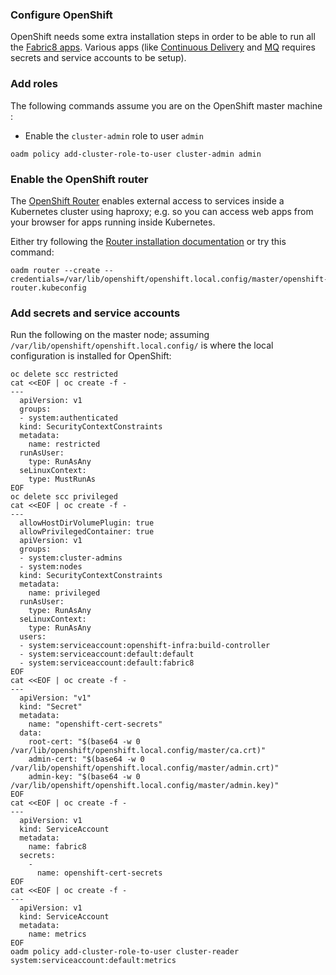 ### Configure OpenShift

OpenShift needs some extra installation steps in order to be able to run all the [Fabric8 apps](fabric8Apps.html). Various apps (like [Continuous Delivery](cdelivery.html) and [MQ](mq.html) requires secrets and service accounts to be setup). 

### Add roles

The following commands assume you are on the OpenShift master machine :

* Enable the `cluster-admin` role to user `admin`

```
oadm policy add-cluster-role-to-user cluster-admin admin
```

### Enable the OpenShift router

The [OpenShift Router](https://docs.openshift.org/latest/architecture/core_concepts/routes.html#haproxy-template-router) enables external access to services inside a Kubernetes cluster using haproxy; e.g. so you can access web apps from your browser for apps running inside Kubernetes.

Either try following the [Router installation documentation](https://docs.openshift.org/latest/admin_guide/install/deploy_router.html) or try this command:

```
oadm router --create --credentials=/var/lib/openshift/openshift.local.config/master/openshift-router.kubeconfig
```

### Add secrets and service accounts

Run the following on the master node; assuming `/var/lib/openshift/openshift.local.config/` is where the local configuration is installed for OpenShift:

```
oc delete scc restricted
cat <<EOF | oc create -f -
---
  apiVersion: v1
  groups:
  - system:authenticated
  kind: SecurityContextConstraints
  metadata:
    name: restricted
  runAsUser:
    type: RunAsAny
  seLinuxContext:
    type: MustRunAs
EOF
oc delete scc privileged
cat <<EOF | oc create -f -
---
  allowHostDirVolumePlugin: true
  allowPrivilegedContainer: true
  apiVersion: v1
  groups:
  - system:cluster-admins
  - system:nodes
  kind: SecurityContextConstraints
  metadata:
    name: privileged
  runAsUser:
    type: RunAsAny
  seLinuxContext:
    type: RunAsAny
  users:
  - system:serviceaccount:openshift-infra:build-controller
  - system:serviceaccount:default:default
  - system:serviceaccount:default:fabric8
EOF
cat <<EOF | oc create -f -
---
  apiVersion: "v1"
  kind: "Secret"
  metadata:
    name: "openshift-cert-secrets"
  data:
    root-cert: "$(base64 -w 0 /var/lib/openshift/openshift.local.config/master/ca.crt)"
    admin-cert: "$(base64 -w 0 /var/lib/openshift/openshift.local.config/master/admin.crt)"
    admin-key: "$(base64 -w 0 /var/lib/openshift/openshift.local.config/master/admin.key)"
EOF
cat <<EOF | oc create -f -
---
  apiVersion: v1
  kind: ServiceAccount
  metadata:
    name: fabric8
  secrets:
    -
      name: openshift-cert-secrets
EOF
cat <<EOF | oc create -f -
---
  apiVersion: v1
  kind: ServiceAccount
  metadata:
    name: metrics
EOF
oadm policy add-cluster-role-to-user cluster-reader system:serviceaccount:default:metrics
```
